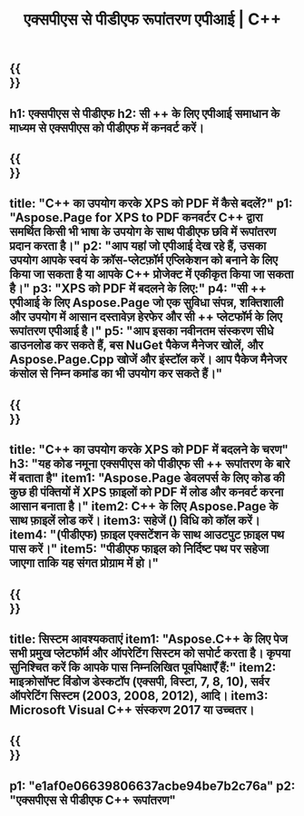 ﻿---
translation: true
template: /_templates/_conversion-child-cpp.md
title: एक्सपीएस से पीडीएफ रूपांतरण एपीआई | C++
url: /cpp/conversion/xps-to-pdf/
description: पीएस टू पीडीएफ रूपांतरण Aspose.Page द्वारा प्रदान किया गया C++ API समाधान के लिए। विंडोज 32 बिट, विंडोज 64 बिट और लिनक्स 64 बिट के लिए सी ++ रनटाइम एनवायरनमेंट में काम करता है।
informat: XPS
outformat: PDF
otherformats: EPS PS
---

{{<section banner>}}
---
h1: एक्सपीएस से पीडीएफ
h2: सी ++ के लिए एपीआई समाधान के माध्यम से एक्सपीएस को पीडीएफ में कनवर्ट करें।
---

{{<section overview>}}
---
title: "C++ का उपयोग करके XPS को PDF में कैसे बदलें?"
p1: "Aspose.Page for XPS to PDF कनवर्टर C++ द्वारा समर्थित किसी भी भाषा के उपयोग के साथ पीडीएफ छवि में रूपांतरण प्रदान करता है।"
p2: "आप यहां जो एपीआई देख रहे हैं, उसका उपयोग आपके स्वयं के क्रॉस-प्लेटफ़ॉर्म एप्लिकेशन को बनाने के लिए किया जा सकता है या आपके C++ प्रोजेक्ट में एकीकृत किया जा सकता है।"
p3: "XPS को PDF में बदलने के लिए:"
p4: "सी ++ एपीआई के लिए Aspose.Page जो एक सुविधा संपन्न, शक्तिशाली और उपयोग में आसान दस्तावेज़ हेरफेर और सी ++ प्लेटफॉर्म के लिए रूपांतरण एपीआई है।"
p5: "आप इसका नवीनतम संस्करण सीधे डाउनलोड कर सकते हैं, बस NuGet पैकेज मैनेजर खोलें, और Aspose.Page.Cpp खोजें और इंस्टॉल करें। आप पैकेज मैनेजर कंसोल से निम्न कमांड का भी उपयोग कर सकते हैं।"
---

{{<section feature1>}}
---
title: "C++ का उपयोग करके XPS को PDF में बदलने के चरण"
h3: "यह कोड नमूना एक्सपीएस को पीडीएफ सी ++ रूपांतरण के बारे में बताता है"
item1: "Aspose.Page डेवलपर्स के लिए कोड की कुछ ही पंक्तियों में XPS फ़ाइलों को PDF में लोड और कनवर्ट करना आसान बनाता है।"
item2: C++ के लिए Aspose.Page के साथ फ़ाइलें लोड करें।
item3: सहेजें () विधि को कॉल करें।
item4: "(पीडीएफ) फ़ाइल एक्सटेंशन के साथ आउटपुट फ़ाइल पथ पास करें।"
item5: "पीडीएफ फाइल को निर्दिष्ट पथ पर सहेजा जाएगा ताकि यह संगत प्रोग्राम में हो।"
---

{{<section feature2>}}
---
title: सिस्टम आवश्यकताएं
item1: "Aspose.C++ के लिए पेज सभी प्रमुख प्लेटफॉर्म और ऑपरेटिंग सिस्टम को सपोर्ट करता है। कृपया सुनिश्चित करें कि आपके पास निम्नलिखित पूर्वापेक्षाएँ हैं:"
item2: माइक्रोसॉफ्ट विंडोज डेस्कटॉप (एक्सपी, विस्टा, 7, 8, 10), सर्वर ऑपरेटिंग सिस्टम (2003, 2008, 2012), आदि।
item3: Microsoft Visual C++ संस्करण 2017 या उच्चतर।
---

{{<section gist>}}
---
p1: "e1af0e06639806637acbe94be7b2c76a"
p2: "एक्सपीएस से पीडीएफ C++ रूपांतरण"
---
